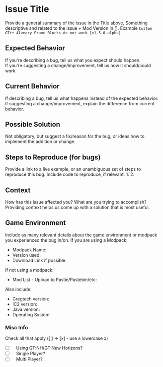 # Issue Title  
 Provide a general summary of the issue in the Title above, 
 Something descriptive and related to the issue + Mod Version in [].
 Example `Custom GT++ Alveary Frame Blocks do not work [v1.5.0-alpha]`

## Expected Behavior
 If you're describing a bug, tell us what you expect should happen.   
 If you're suggesting a change/improvement, tell us how it should/could work.  

## Current Behavior
 If describing a bug, tell us what happens instead of the expected behavior. 
 If suggesting a change/improvement, explain the difference from current behavior. 

## Possible Solution
 Not obligatory, but suggest a fix/reason for the bug, 
 or ideas how to implement the addition or change. 

## Steps to Reproduce (for bugs)
 Provide a link to a live example, or an unambiguous set of steps to 
 reproduce this bug. Include code to reproduce, if relevant. 
 1.
 2.

## Context
 How has this issue affected you? What are you trying to accomplish? 
 Providing context helps us come up with a solution that is most useful. 

## Game Environment
 Include as many relevant details about the game environment or modpack you experienced the bug in/on.
 If you are using a Modpack:
 * Modpack Name:  
 * Version used:
 * Download Link if possible:

If not using a modpack:
 * Mod List - Upload to Pastie/Pastebin/etc: 

Also include:
 * Gregtech version:
 * IC2 version:
 * Java version:
 * Operating System:

### Misc Info
 Check all that apply ([ ] -> [x] - use a lowercase x)
 - [ ]    Using GT:NH/GT:New Horizons?
 - [ ]    Single Player?
 - [ ]    Multi Player?